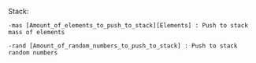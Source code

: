 Stack:

	-mas [Amount_of_elements_to_push_to_stack][Elements] : Push to stack mass of elements

	-rand [Amount_of_random_numbers_to_push_to_stack] : Push to stack random numbers
